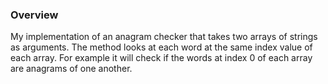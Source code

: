 ### Overview

My implementation of an anagram checker that takes two arrays of strings as arguments.  The method looks at each word at the same index value of each array.  For example it will check if the words at index 0 of each array are anagrams of one another.
